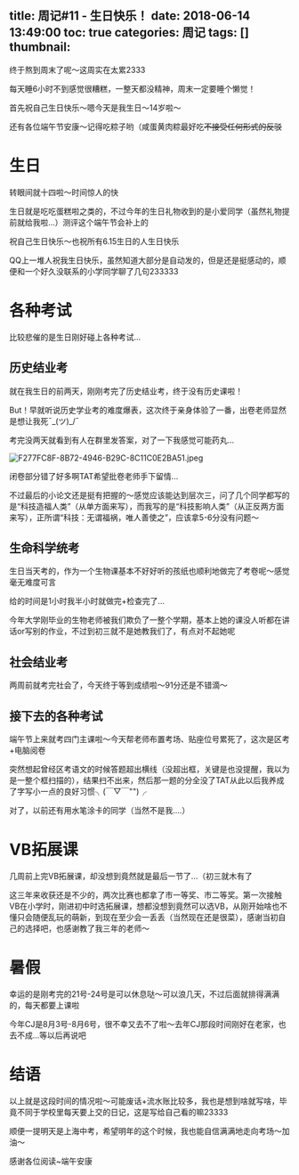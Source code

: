 title: 周记#11 - 生日快乐！
date: 2018-06-14 13:49:00
toc: true
categories: 周记
tags: []
thumbnail: 
---
终于熬到周末了呢～这周实在太累2333

每天睡6小时不到感觉很糟糕，一整天都没精神，周末一定要睡个懒觉！

首先祝自己生日快乐～嗯今天是我生日～14岁啦～

还有各位端午节安康～记得吃粽子哟（咸蛋黄肉粽最好吃~~不接受任何形式的反驳~~

<!--more-->

# 生日 #

转眼间就十四啦～时间惊人的快

生日就是吃吃蛋糕啦之类的，不过今年的生日礼物收到的是小爱同学（虽然礼物提前就给我啦...）测评这个端午节会补上的

祝自己生日快乐～也祝所有6.15生日的人生日快乐

QQ上一堆人祝我生日快乐，虽然知道大部分是自动发的，但是还是挺感动的，顺便和一个好久没联系的小学同学聊了几句233333

# 各种考试 #

比较悲催的是生日刚好碰上各种考试...

## 历史结业考 ##

就在我生日的前两天，刚刚考完了历史结业考，终于没有历史课啦！

But！早就听说历史学业考的难度爆表，这次终于亲身体验了一番，出卷老师显然是想让我死¯\_(ツ)_/¯

考完没两天就看到有人在群里发答案，对了一下我感觉可能药丸...

![F277FC8F-8B72-4946-B29C-8C11C0E2BA51.jpeg][1]

闭卷部分错了好多啊TAT希望批卷老师手下留情...

不过最后的小论文还是挺有把握的～感觉应该能达到层次三，问了几个同学都写的是“科技造福人类”（从单方面来写），而我写的是“科技影响人类”（从正反两方面来写），正所谓“科技：无谓福祸，唯人善使之”，应该拿5-6分没有问题～

## 生命科学统考 ##

生日当天考的，作为一个生物课基本不好好听的孩纸也顺利地做完了考卷呢～感觉毫无难度可言

给的时间是1小时我半小时就做完+检查完了...

今年大学刚毕业的生物老师被我们欺负了一整个学期，基本上她的课没人听都在讲话or写别的作业，不过到初三就不是她教我们了，有点对不起她呢

## 社会结业考 ##

两周前就考完社会了，今天终于等到成绩啦～91分还是不错滴～

## 接下去的各种考试 ##

端午节上来就考四门主课啦～今天帮老师布置考场、贴座位号累死了，这次是区考+电脑阅卷

突然想起曾经区考语文的时候答题超出横线（没超出框，关键是也没提醒，我以为是一整个框扫描的），结果扫不出来，然后那一题的分全没了TAT从此以后我养成了字写小一点的良好习惯╮(￣▽￣"")╭

对了，以前还有用水笔涂卡的同学（当然不是我....）

# VB拓展课 #

几周前上完VB拓展课，却没想到竟然就是最后一节了...（初三就木有了

这三年来收获还是不少的，两次比赛也都拿了市一等奖、市二等奖。第一次接触VB在小学时，刚进初中时选拓展课，想都没想到竟然可以选VB，从刚开始啥也不懂只会随便乱玩的萌新，到现在至少会一丢丢（当然现在还是很菜），感谢当初自己的选择吧，也感谢教了我三年的老师～

# 暑假 #

幸运的是刚考完的21号-24号是可以休息哒～可以浪几天，不过后面就排得满满的，每天都要上课啦

今年CJ是8月3号-8月6号，很不幸又去不了啦～去年CJ那段时间刚好在老家，也去不成...等以后再说吧

# 结语 #

以上就是这段时间的情况啦～可能废话+流水账比较多，我也是想到啥就写啥，毕竟不同于学校里每天要上交的日记，这是写给自己看的嘛23333

顺便一提明天是上海中考，希望明年的这个时候，我也能自信满满地走向考场～加油～

感谢各位阅读~端午安康

  [1]: https://blog-img-1251828412.file.myqcloud.com/2018/06/14/106196241.jpeg